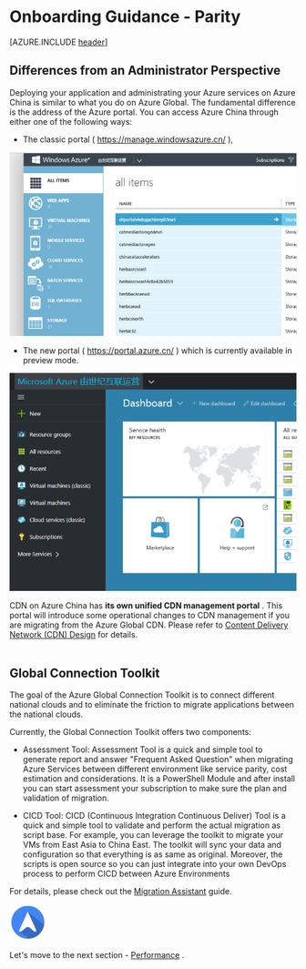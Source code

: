 <properties
	pageTitle="Global Customer Playbook onboarding-guidance-parity | Azure"
	description="Global Customer Playbook onboarding-guidance-parity"
	services="global-customer-playbook"
	documentationCenter=""
	authors="jtong"
	manager="edwinc"
	editor=""
	tags="global-customer-playbook"/>

<tags
	ms.service="migration-lifecycle-onboarding"
	ms.workload=""
	ms.tgt_pltfrm=""
	ms.devlang="na"
	ms.topic="article"
	ms.date="12/26/2016"
	wacn.date="12/26/2016"
	wacn.lang="en"
	ms.author="jtong"/>


# Onboarding Guidance - Parity

[AZURE.INCLUDE [header](../../../includes/onboarding-guidance.md)]

## Differences from an Administrator Perspective

Deploying your application and administrating your Azure services on Azure China is similar to what you do on Azure Global. The fundamental difference is the address of the Azure portal. You can access Azure China through either one of the following ways:

- The classic portal ( https://manage.windowsazure.cn/ ),

![img](../../media/classic-portal.png)

- The new portal ( https://portal.azure.cn/ ) which is currently available in preview mode.

![img](../../media/new-portal.png)

CDN on Azure China has **its own unified CDN management portal** . This portal will introduce some operational changes to CDN management if you are migrating from the Azure Global CDN. 
Please refer to [Content Delivery Network (CDN) Design](/solutions/global-customer/planning/guidance/rehost-migration/) for details.
</br>
</br>

## Global Connection Toolkit

The goal of the Azure Global Connection Toolkit is to connect different national clouds and to eliminate the friction to migrate applications between the national clouds.

Currently, the Global Connection Toolkit offers two components:

- Assessment Tool: Assessment Tool is a quick and simple tool to generate report and answer "Frequent Asked Question" when migrating Azure Services between different environment like service parity, cost estimation and considerations. It is a PowerShell Module and after install you can start assessment your subscription to make sure the plan and validation of migration.

- CICD Tool: CICD (Continuous Integration Continuous Deliver) Tool is a quick and simple tool to validate and perform the actual migration as script base. For example, you can leverage the toolkit to migrate your VMs from East Asia to China East. The toolkit will sync your data and configuration so that everything is as same as original. Moreover, the scripts is open source so you can just integrate into your own DevOps process to perform CICD between Azure Environments

For details, please check out the [Migration Assistant](/solutions/global-customer/migration-assistant/) guide.


![navigation](../../media/navigation.png)

Let's move to the next section - [Performance](/solutions/global-customer/onboarding/guidance/performance/) .

